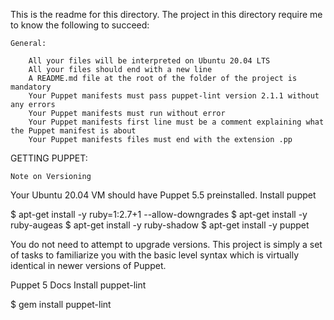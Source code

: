 This is the readme for this directory.
The project in this directory require me to know the following to succeed:

    General:

        All your files will be interpreted on Ubuntu 20.04 LTS
        All your files should end with a new line
        A README.md file at the root of the folder of the project is mandatory
        Your Puppet manifests must pass puppet-lint version 2.1.1 without any errors
        Your Puppet manifests must run without error
        Your Puppet manifests first line must be a comment explaining what the Puppet manifest is about
        Your Puppet manifests files must end with the extension .pp

GETTING PUPPET:

    Note on Versioning

Your Ubuntu 20.04 VM should have Puppet 5.5 preinstalled.
Install puppet

$ apt-get install -y ruby=1:2.7+1 --allow-downgrades
$ apt-get install -y ruby-augeas
$ apt-get install -y ruby-shadow
$ apt-get install -y puppet

You do not need to attempt to upgrade versions. This project is simply a set of tasks to familiarize you with the basic level syntax which is virtually identical in newer versions of Puppet.

Puppet 5 Docs
Install puppet-lint

$ gem install puppet-lint

